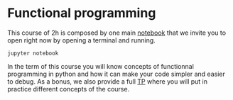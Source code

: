 # Functional programming 
This course of 2h is composed by one main [notebook](./FProgramming-course.ipynb) that we invite you to open right now by opening a terminal and running.

```jupyter notebook```

In the term of this course you will know concepts of functionnal programming in python and how it can make your code simpler and easier to debug.
As a bonus, we also provide a full [TP](./Hacking%20mystery.ipynb) where you will put in practice different concepts of the course.


